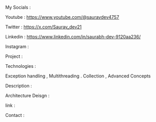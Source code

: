 My Socials :

Youtube : https://www.youtube.com/@sauravdev4757

Twitter : https://x.com/Saurav_dev21

Linkedin : https://www.linkedin.com/in/saurabh-dev-9120aa236/

Instagram :

Project :

Technologies :

Exception handling , Multithreading . Collection , Advanced Concepts

Description :

Architecture Deisgn :

link :

Contact :
